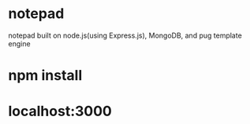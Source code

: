 # notepad
notepad built on node.js(using Express.js), MongoDB, and pug template engine
# npm install
# localhost:3000

